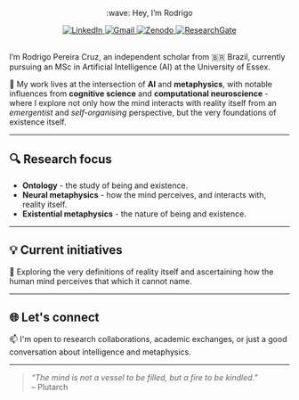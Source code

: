 <p align="center">
:wave: Hey, I’m Rodrigo 
<br>

<div id="links" align="center">
  <a href="https://www.linkedin.com/in/rpereiracruz/" target="_blank">
    <img src="https://img.shields.io/badge/LinkedIn-blue?style=for-the-badge&logo=linkedin&logoColor=white" alt="LinkedIn"/>
  </a>
  <a href="mailto:r.perecruz@gmail.com" target="_blank">
    <img src="https://img.shields.io/badge/Gmail-red?style=for-the-badge&logo=gmail&logoColor=white" alt="Gmail"/>
  </a>
  <a href="https://zenodo.org/search?q=metadata.creators.person_or_org.name%3A%22Pereira%20Cruz%2C%20Rodrigo%22&l=list&p=1&s=10&sort=bestmatch" target="_blank">
    <img src="https://img.shields.io/badge/Zenodo-blue?style=for-the-badge&logo=zenodo&logoColor=white" alt="Zenodo"/>
  </a>
  <a href="https://www.researchgate.net/profile/Rodrigo-Pereira-Cruz?ev=hdr_xprf" target="_blank">
    <img src="https://img.shields.io/badge/ResearchGate-00CCBB?style=for-the-badge&logo=researchgate&logoColor=white" alt="ResearchGate"/>
  </a>
</div>

<br>

I’m Rodrigo Pereira Cruz, an independent scholar from 🇧🇷 Brazil, currently pursuing an MSc in Artificial Intelligence (AI) at the University of Essex.

🧠 My work lives at the intersection of **AI** and **metaphysics**, with notable influences from **cognitive science** and **computational neuroscience** - where I explore not only how the mind interacts with reality itself from an *emergentist* and *self-organising* perspective, but the very foundations of existence itself.

---

## 🔍 Research focus

- **Ontology** - the study of being and existence.
- **Neural metaphysics** - how the mind perceives, and interacts with, reality itself.
- **Existential metaphysics** - the nature of being and existence.

---

## 💡 Current initiatives

🧬 Exploring the very definitions of reality itself and ascertaining how the human mind perceives that which it cannot name.

---

## 🌐 Let's connect

📫 I'm open to research collaborations, academic exchanges, or just a good conversation about intelligence and metaphysics.

---

> *“The mind is not a vessel to be filled, but a fire to be kindled.”*  
> – Plutarch
